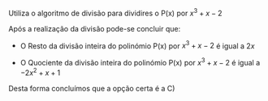 Utiliza o algoritmo de divisão para dividires o P(x) por $x^{3}+x-2$

Após a realização da divisão pode-se concluir que: 

- O Resto da divisão inteira do polinómio P(x) por $x^{3}+x-2$ é igual a $2x$

- O Quociente da divisão inteira do polinómio P(x) por $x^{3}+x-2$ é igual a $-2x^{2}+x+1$

Desta forma concluímos que a opção certa é a C) 

